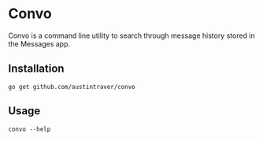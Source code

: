 # Convo

Convo is a command line utility to search through message history stored
in the Messages app.

## Installation

```shell
go get github.com/austintraver/convo
```

## Usage

```shell
convo --help
```
